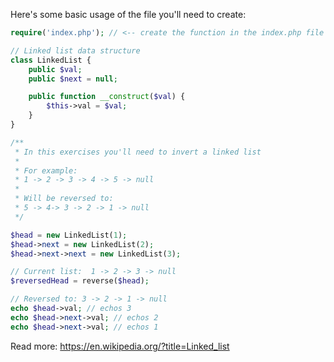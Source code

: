Here's some basic usage of the file you'll need to create:

```php
require('index.php'); // <-- create the function in the index.php file

// Linked list data structure
class LinkedList {
    public $val;
    public $next = null;

    public function __construct($val) {
        $this->val = $val;
    }
}

/**
 * In this exercises you'll need to invert a linked list
 * 
 * For example: 
 * 1 -> 2 -> 3 -> 4 -> 5 -> null
 *
 * Will be reversed to:
 * 5 -> 4-> 3 -> 2 -> 1 -> null
 */

$head = new LinkedList(1);
$head->next = new LinkedList(2);
$head->next->next = new LinkedList(3);

// Current list:  1 -> 2 -> 3 -> null
$reversedHead = reverse($head);

// Reversed to: 3 -> 2 -> 1 -> null
echo $head->val; // echos 3 
echo $head->next->val; // echos 2
echo $head->next->val; // echos 1

```


Read more: https://en.wikipedia.org/?title=Linked_list
